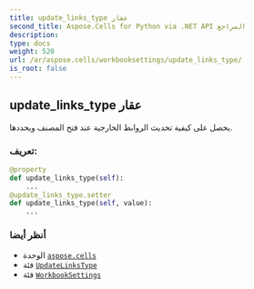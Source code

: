 ```yaml
---
title: update_links_type عقار
second_title: Aspose.Cells for Python via .NET API المراجع
description:
type: docs
weight: 520
url: /ar/aspose.cells/workbooksettings/update_links_type/
is_root: false
---
```

##  update_links_type عقار

يحصل على كيفية تحديث الروابط الخارجية عند فتح المصنف ويحددها.
###  تعريف:
```python
@property
def update_links_type(self):
    ...
@update_links_type.setter
def update_links_type(self, value):
    ...
```

###  أنظر أيضا
* الوحدة [`aspose.cells`](../../)
* فئة [`UpdateLinksType`](/cells/python-net/ar/aspose.cells/updatelinkstype)
* فئة [`WorkbookSettings`](/cells/python-net/ar/aspose.cells/workbooksettings)
